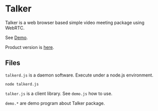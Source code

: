 # Talker
Talker is a web browser based simple video meeting package using WebRTC.

See [Demo](https://talker.tida.me/demo/).

Product version is [here](https://talker.tida.me/).

## Files

`talkerd.js` is a daemon software. Execute under a node.js environment.

```
node talkerd.js
```

`talker.js` is a client library. See `demo.js` how to use.

`demo.*` are demo program about Talker package.
